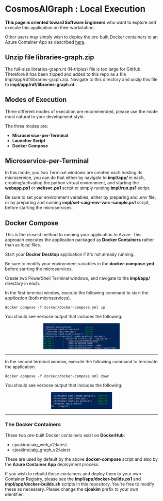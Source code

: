 # CosmosAIGraph : Local Execution

**This page is oriented toward Software Engineers** who want to explore and
execute this application on their workstation.

Other users may simply wish to deploy the pre-built Docker containers to an Azure Container App as described [here](aca_deployment.md).

## Unzip file libraries-graph.zip

The full-size libraries-graph.nt (N-triples) file is too large for GitHub.
Therefore it has been zipped and added to this repo as a file 
impl/app/rdf/libraries-graph.zip.  Navigate to this directory
and unzip this file to **impl/app/rdf/libraries-graph.nt**
.

## Modes of Execution

Three different modes of execution are recommended, please use the mode
most natural to your development style.

The three modes are:

- **Microservice-per-Terminal**
- **Launcher Script**
- **Docker Compose**

## Microservice-per-Terminal

In this mode, you two Terminal windows are created each hosting its microservice, you can do that either by navigate to
**impl/app/** in each, creating/activating the python virtual environment,
and starting the **webapp.ps1** or **websvc.ps1** script or simply running **impl/run.ps1** script.

Be sure to set your environment variables, either by preparing and .env file, or by preparing and running **impl/set-caig-env-vars-sample.ps1** script, before starting the microservices.

## Docker Compose

This is the closest method to running your application to Azure.
This approach executes the application packaged as **Docker Containers** rather than as local files.

Start your **Docker Desktop** application if it's not already running.

Be sure to modify your environment variables in the **docker-compose.yml** 
before starting the microservices.

Create two PowerShell Terminal windows, and navigate to the **impl/app/** directory in each.

In the first terminal window, execute the following command to start the application
(both microservices).

```
docker compose -f docker/docker-compose.yml up
```

You should see verbose output that includes the following:

<p align="center">
  <img src="img/docker-compose-up.png" width="50%">
</p>

---

In the second terminal window, execute the following command to terminate the application.

```
docker compose -f docker/docker-compose.yml down
```

You should see verbose output that includes the following:

<p align="center">
  <img src="img/docker-compose-down.png" width="40%">
</p>

---

### The Docker Containers

These two pre-built Docker containers exist on **DockerHub**:

- cjoakim/caig_web_v2:latest
- cjoakim/caig_graph_v2:latest

These are used by default by the above **docker-compose** script
and also by the **Azure Container App** deployment process.

If you wish to rebuild these containers and deploy them to your own Container Registry,
please see the **impl/app/docker-builds.ps1** and **impl/app/docker-builds.sh**
scripts in this repository.  You're free to modify these as necessary.
Please change the **cjoakim** prefix to your own identifier.
